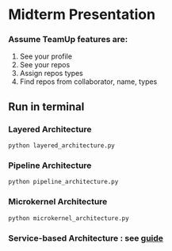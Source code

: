 # Midterm Presentation

### Assume TeamUp features are:
1. See your profile
2. See your repos
3. Assign repos types
4. Find repos from collaborator, name, types

## Run in terminal

### Layered Architecture
```commandline
python layered_architecture.py
```

### Pipeline Architecture
```commandline
python pipeline_architecture.py
```

### Microkernel Architecture
```commandline
python microkernel_architecture.py
```

### Service-based Architecture : see [guide](./service_based_architecture/guide.md)